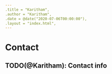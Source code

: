 ```yaml
---
.title = "Karitham",
.author = "Karitham",
.date = @date("2020-07-06T00:00:00"),
.layout = "index.html",
---
```


# Contact

## TODO(@Karitham): Contact info
